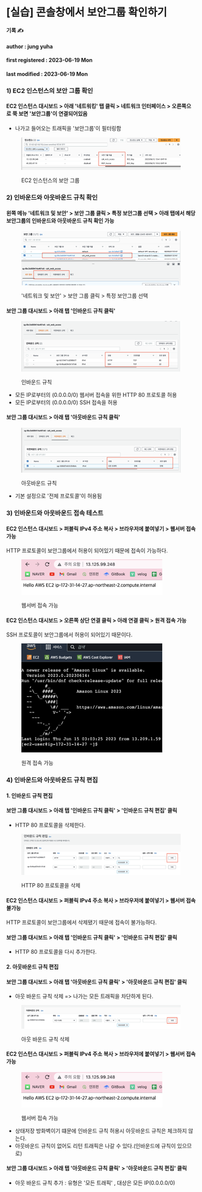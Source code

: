 # \[실습] 콘솔창에서 보안그룹 확인하기

**기록 ✍️**

#### author : jung yuha

#### first registered : 2023-06-19 Mon

#### last modified : 2023-06-19 Mon



### 1) EC2 인스턴스의 보안 그룹 확인

#### EC2 인스턴스 대시보드 > 아래 '네트워킹' 탭 클릭 > 네트워크 인터페이스 > 오른쪽으로 쭉 보면 '보안그룹'이 연결되어있음

* 나가고 들어오는 트래픽을 '보안그룹'이 필터링함

<figure><img src="../../.gitbook/assets/image (47) (1).png" alt=""><figcaption><p> EC2 인스턴스의 보안 그룹</p></figcaption></figure>

### 2) 인바운드와 아웃바운드 규칙 확인

#### 왼쪽 메뉴 '네트워크 및 보안' > 보안 그룹 클릭 > 특정 보안그룹 선택 > 아래 탭에서 해당 보안그룹의 인바운드와 아웃바운드 규칙 확인 가능

<figure><img src="../../.gitbook/assets/image (13) (2).png" alt=""><figcaption><p> '네트워크 및 보안' > 보안 그룹 클릭 > 특정 보안그룹 선택</p></figcaption></figure>

#### 보안 그룹 대시보드 > 아래 탭 '인바운드 규칙 클릭'

<figure><img src="../../.gitbook/assets/image (2) (2).png" alt=""><figcaption><p> 인바운드 규칙</p></figcaption></figure>

* 모든 IP로부터의 (0.0.0.0/0) 웹서버 접속을 위한 HTTP 80 프로토콜 허용
* 모든 IP로부터의 (0.0.0.0/0) SSH 접속을 허용

#### 보안 그룹 대시보드 > 아래 탭 '아웃바운드 규칙 클릭'

<figure><img src="../../.gitbook/assets/image (3) (3).png" alt=""><figcaption><p> 아웃바운드 규칙</p></figcaption></figure>

* 기본 설정으로 '전체 프로토콜'이 허용됨

### 3) 인바운드와 아웃바운드 접속 테스트

#### EC2 인스턴스 대시보드 > 퍼블릭 IPv4 주소 복사 > 브라우저에 붙여넣기 > 웹서버 접속 가능

HTTP 프로토콜이 보안그룹에서 허용이 되어있기 때문에 접속이 가능하다.

<figure><img src="../../.gitbook/assets/image (55).png" alt="" width="375"><figcaption><p> 웹서버 접속 가능</p></figcaption></figure>

#### EC2 인스턴스 대시보드 > 오른쪽 상단 연결 클릭 > 아래 연결 클릭 > 원격 접속 가능

SSH 프로토콜이 보안그룹에서 허용이 되어있기 때문이다.

<figure><img src="../../.gitbook/assets/image (57) (1).png" alt="" width="375"><figcaption><p> 원격 접속 가능</p></figcaption></figure>

### 4) 인바운드와 아웃바운드 규칙 편집

#### 1. 인바운드 규칙 편집

#### 보안 그룹 대시보드 > 아래 탭 '인바운드 규칙 클릭' > '인바운드 규칙 편집' 클릭

* HTTP 80 프로토콜을 삭제한다.

<figure><img src="../../.gitbook/assets/image (9) (2).png" alt=""><figcaption><p> HTTP 80 프로토콜을 삭제</p></figcaption></figure>

#### EC2 인스턴스 대시보드 > 퍼블릭 IPv4 주소 복사 > 브라우저에 붙여넣기 > 웹서버 접속 불가능

HTTP 프로토콜이 보안그룹에서 삭제됐기 때문에 접속이 불가능하다.

#### 보안 그룹 대시보드 > 아래 탭 '인바운드 규칙 클릭' > '인바운드 규칙 편집' 클릭

* HTTP 80 프로토콜을 다시 추가한다.

#### 2. 아웃바운드 규칙 편집

#### 보안 그룹 대시보드 > 아래 탭 '아웃바운드 규칙 클릭' > '아웃바운드 규칙 편집' 클릭

* 아웃 바운드 규칙 삭제 => 나가는 모든 트래픽을 차단하게 된다.

<figure><img src="../../.gitbook/assets/image (62).png" alt=""><figcaption><p> 아웃 바운드 규칙 삭제</p></figcaption></figure>

#### EC2 인스턴스 대시보드 > 퍼블릭 IPv4 주소 복사 > 브라우저에 붙여넣기 > 웹서버 접속 가능

<figure><img src="../../.gitbook/assets/image (55).png" alt="" width="375"><figcaption><p> 웹서버 접속 가능</p></figcaption></figure>

* 상태저장 방화벽이기 떄문에 인바운드 규칙 허용시 아웃바운드 규칙은 체크하지 않는다.
* 아웃바운드 규칙이 없어도 리턴 트래픽은 나갈 수 있다.(인바운드에 규칙이 있으므로)

#### 보안 그룹 대시보드 > 아래 탭 '아웃바운드 규칙 클릭' > '아웃바운드 규칙 편집' 클릭

* 아웃 바운드 규칙 추가 : 유형은 '모든 트래픽' , 대상은 모든 IP(0.0.0.0/0)

